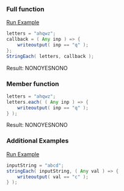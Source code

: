 ### Full function



<a href="https://try.boxlang.io/?code=eJzLSS0pSS0qVrBVUErMKCyvUrLmSk7MyUlKTM4GimkoOOZVKmTmFShoKtjaKVRzcZYXZZak5peWFJSWaIAlbIE6C5UUNK25aq25gkuKMvPSXROTMzQUciAm6yjAzQOqAQCnTSKs" target="_blank">Run Example</a>

```java
letters = "ahqwz";
callback = ( Any inp ) => {
	writeoutput( inp == "q" );
};
StringEach( letters, callback );

```

Result: NONOYESNONO

### Member function




```java
letters = "ahqwz";
letters.each( ( Any inp ) => {
	writeoutput( inp == "q" );
} );

```

Result: NONOYESNONO

### Additional Examples

<a href="https://try.boxlang.io/?code=eJzLzCsoLQkuKcrMS1ewVVBKTEpOUbLmKgYLuCYmZ2goZCJU6ChoKDjmVSqUJeYoaCrY2ilUc3GWF2WWpOaXlgAVaYAlbIHGJCspaFpz1YIIADyIHkE%3D" target="_blank">Run Example</a>

```java
inputString = "abcd";
stringEach( inputString, ( Any val ) => {
	writeoutput( val == "c" );
} );

```


